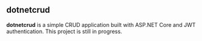 ## dotnetcrud

**dotnetcrud** is a simple CRUD application built with ASP.NET Core and JWT authentication. This project is still in progress.